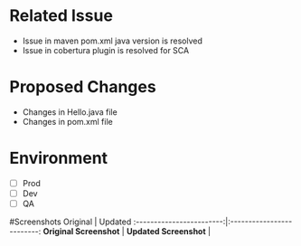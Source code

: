 # Related Issue
- Issue in maven pom.xml java version is resolved
- Issue in cobertura plugin is resolved for SCA

# Proposed Changes
- Changes in Hello.java file 
- Changes in pom.xml file

# Environment
- [ ] Prod
- [ ] Dev
- [ ] QA

#Screenshots
Original | Updated
:------------------------:|:-------------------------:
**Original Screenshot** | **Updated Screenshot** |
